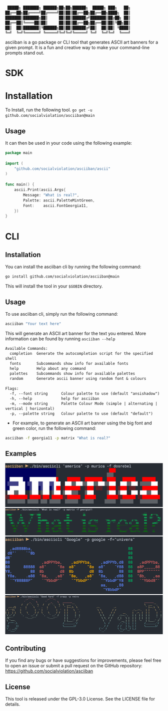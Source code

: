 ```text
 █████╗ ███████╗ ██████╗██╗██╗██████╗  █████╗ ███╗   ██╗
██╔══██╗██╔════╝██╔════╝██║██║██╔══██╗██╔══██╗████╗  ██║
███████║███████╗██║     ██║██║██████╔╝███████║██╔██╗ ██║
██╔══██║╚════██║██║     ██║██║██╔══██╗██╔══██║██║╚██╗██║
██║  ██║███████║╚██████╗██║██║██████╔╝██║  ██║██║ ╚████║
╚═╝  ╚═╝╚══════╝ ╚═════╝╚═╝╚═╝╚═════╝ ╚═╝  ╚═╝╚═╝  ╚═══╝
```

asciiban is a go package or CLI tool that generates ASCII art banners for a given prompt. It is
a fun and creative way to make your command-line prompts stand out.

# SDK

# Installation
To Install, run the following tool.
`go get -u github.com/socialviolation/asciiban@main`

## Usage

It can then be used in your code using the following example:
```go
package main

import (
	"github.com/socialviolation/asciiban/ascii"
)

func main() {
    ascii.Print(ascii.Args{
        Message: "What is real?",
        Palette: ascii.PaletteMintGreen,
        Font:    ascii.FontGeorgia11,
    })
}
```

# CLI
## Installation

You can install the asciiban cli by running the following command:

```bash
go install github.com/socialviolation/asciiban@main
```

This will install the tool in your `$GOBIN` directory.

## Usage

To use asciiban cli, simply run the following command:

```bash
asciiban "Your text here"
```

This will generate an ASCII art banner for the text you entered. More information can be found by running `asciiban --help`

```text
Available Commands:
  completion  Generate the autocompletion script for the specified shell
  fonts       Subcommands show info for available fonts
  help        Help about any command
  palettes    Subcommands show info for available palettes
  random      Generate ascii banner using random font & colours

Flags:
  -f, --font string      Colour palette to use (default "ansishadow")
  -h, --help             help for asciiban
  -m, --mode string      Palette Colour Mode (simple | alternating | vertical | horizontal)
  -p, --palette string   Colour palette to use (default "default")

```

* For example, to generate an ASCII art banner using the big font and green color, run the following command:

```bash
asciiban -f georgia11 -p matrix "What is real?"
```

## Examples
![dosrebel-murica.png](examples%2Fdosrebel-murica.png)
![georgia11-matrix.png](examples%2Fgeorgia11-matrix.png)
![univers-google.png](examples%2Funivers-google.png)
![crazy-retro.png](examples%2Fcrazy-retro.png)

## Contributing

If you find any bugs or have suggestions for improvements, please feel free to open an issue or submit a pull request on
the GitHub repository: https://github.com/socialviolation/asciiban

## License
This tool is released under the GPL-3.0 License. See the LICENSE file for details.
